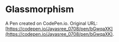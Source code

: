 # Glassmorphism

A Pen created on CodePen.io. Original URL: [https://codepen.io/Jayasree_0708/pen/bGwqaXK](https://codepen.io/Jayasree_0708/pen/bGwqaXK).


